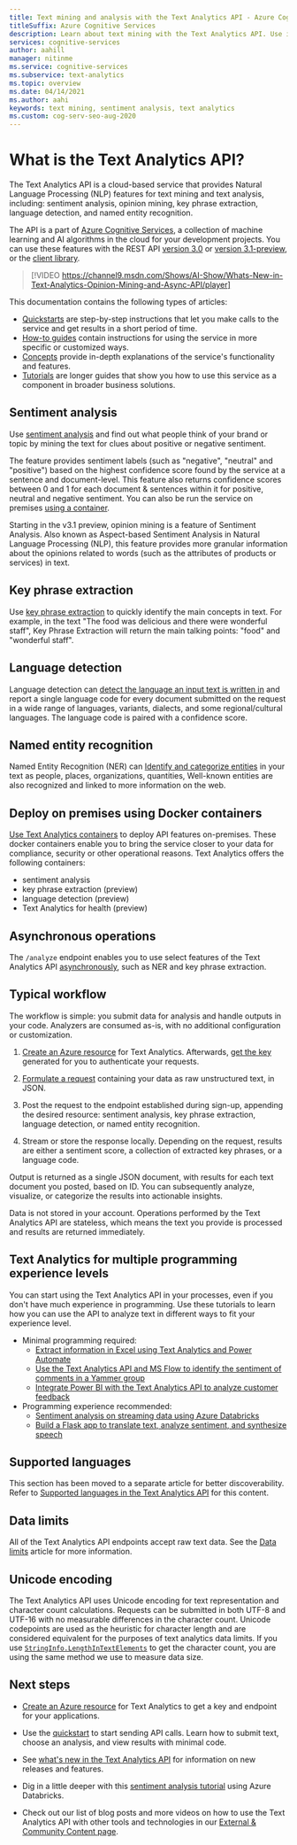 ```yaml
---
title: Text mining and analysis with the Text Analytics API - Azure Cognitive Services
titleSuffix: Azure Cognitive Services
description: Learn about text mining with the Text Analytics API. Use it for sentiment analysis, language detection, and other forms of Natural Language Processing.
services: cognitive-services
author: aahill
manager: nitinme
ms.service: cognitive-services
ms.subservice: text-analytics
ms.topic: overview
ms.date: 04/14/2021
ms.author: aahi
keywords: text mining, sentiment analysis, text analytics
ms.custom: cog-serv-seo-aug-2020
---
```


# What is the Text Analytics API?

The Text Analytics API is a cloud-based service that provides Natural Language Processing (NLP) features for text mining and text analysis, including: sentiment analysis, opinion mining, key phrase extraction, language detection, and named entity recognition.

The API is a part of [Azure Cognitive Services](../index.yml), a collection of machine learning and AI algorithms in the cloud for your development projects. You can use these features with the REST API [version 3.0](https://westus.dev.cognitive.microsoft.com/docs/services/TextAnalytics-V3-0/) or [version 3.1-preview](https://westus2.dev.cognitive.microsoft.com/docs/services/TextAnalytics-v3-1-preview-5/), or the [client library](quickstarts/client-libraries-rest-api.md).

> [!VIDEO https://channel9.msdn.com/Shows/AI-Show/Whats-New-in-Text-Analytics-Opinion-Mining-and-Async-API/player]

This documentation contains the following types of articles:
* [Quickstarts](./quickstarts/client-libraries-rest-api.md) are step-by-step instructions that let you make calls to the service and get results in a short period of time. 
* [How-to guides](./how-tos/text-analytics-how-to-call-api.md) contain instructions for using the service in more specific or customized ways.
* [Concepts](text-analytics-user-scenarios.md) provide in-depth explanations of the service's functionality and features.
* [Tutorials](./tutorials/tutorial-power-bi-key-phrases.md) are longer guides that show you how to use this service as a component in broader business solutions.

## Sentiment analysis

Use [sentiment analysis](how-tos/text-analytics-how-to-sentiment-analysis.md) and find out what people think of your brand or topic by mining the text for clues about positive or negative sentiment. 

The feature provides sentiment labels (such as "negative", "neutral" and "positive") based on the highest confidence score found by the service at a sentence and document-level. This feature also returns confidence scores between 0 and 1 for each document & sentences within it for positive, neutral and negative sentiment. You can also be run the service on premises [using a container](how-tos/text-analytics-how-to-install-containers.md).

Starting in the v3.1 preview, opinion mining is a feature of Sentiment Analysis. Also known as Aspect-based Sentiment Analysis in Natural Language Processing (NLP), this feature provides more granular information about the opinions related to words (such as the attributes of products or services) in text.

## Key phrase extraction

Use [key phrase extraction](how-tos/text-analytics-how-to-keyword-extraction.md) to quickly identify the main concepts in text. For example, in the text "The food was delicious and there were wonderful staff", Key Phrase Extraction will return the main talking points: "food" and "wonderful staff".

## Language detection

Language detection can [detect the language an input text is written in](how-tos/text-analytics-how-to-language-detection.md) and report a single language code for every document submitted on the request in a wide range of languages, variants, dialects, and some regional/cultural languages. The language code is paired with a confidence score.

## Named entity recognition

Named Entity Recognition (NER) can [Identify and categorize entities](how-tos/text-analytics-how-to-entity-linking.md) in your text as people, places, organizations, quantities, Well-known entities are also recognized and linked to more information on the web.

## Deploy on premises using Docker containers

[Use Text Analytics containers](how-tos/text-analytics-how-to-install-containers.md) to deploy API features on-premises. These docker containers enable you to bring the service closer to your data for compliance, security or other operational reasons. Text Analytics offers the following containers:

* sentiment analysis
* key phrase extraction (preview)
* language detection (preview)
* Text Analytics for health (preview)

## Asynchronous operations

The `/analyze` endpoint enables you to use select features of the Text Analytics API [asynchronously](how-tos/text-analytics-how-to-call-api.md), such as NER and key phrase extraction.

## Typical workflow

The workflow is simple: you submit data for analysis and handle outputs in your code. Analyzers are consumed as-is, with no additional configuration or customization.

1. [Create an Azure resource](how-tos/text-analytics-how-to-call-api.md) for Text Analytics. Afterwards, [get the key](how-tos/text-analytics-how-to-call-api.md) generated for you to authenticate your requests.

2. [Formulate a request](how-tos/text-analytics-how-to-call-api.md#json-schema) containing your data as raw unstructured text, in JSON.

3. Post the request to the endpoint established during sign-up, appending the desired resource: sentiment analysis, key phrase extraction, language detection, or named entity recognition.

4. Stream or store the response locally. Depending on the request, results are either a sentiment score, a collection of extracted key phrases, or a language code.

Output is returned as a single JSON document, with results for each text document you posted, based on ID. You can subsequently analyze, visualize, or categorize the results into actionable insights.

Data is not stored in your account. Operations performed by the Text Analytics API are stateless, which means the text you provide is processed and results are returned immediately.

## Text Analytics for multiple programming experience levels

You can start using the Text Analytics API in your processes, even if you don't have much experience in programming. Use these tutorials to learn how you can use the API to analyze text in different ways to fit your experience level. 

* Minimal programming required:
    * [Extract information in Excel using Text Analytics and Power Automate](tutorials/extract-excel-information.md)
    * [Use the Text Analytics API and MS Flow to identify the sentiment of comments in a Yammer group](/Yammer/integrate-yammer-with-other-apps/sentiment-analysis-flow-azure?bc=%2f%2fazure%2fbread%2ftoc.json&toc=%2f%2fazure%2fcognitive-services%2ftext-analytics%2ftoc.json)
    * [Integrate Power BI with the Text Analytics API to analyze customer feedback](tutorials/tutorial-power-bi-key-phrases.md)
* Programming experience recommended:
    * [Sentiment analysis on streaming data using Azure Databricks](/azure/databricks/scenarios/databricks-sentiment-analysis-cognitive-services?bc=%2f%2fazure%2fbread%2ftoc.json&toc=%2f%2fazure%2fcognitive-services%2ftext-analytics%2ftoc.json)
    * [Build a Flask app to translate text, analyze sentiment, and synthesize speech](../translator/tutorial-build-flask-app-translation-synthesis.md?bc=%2f%2fazure%2fbread%2ftoc.json&toc=%2f%2fazure%2fcognitive-services%2ftext-analytics%2ftoc.json)


<a name="supported-languages"></a>

## Supported languages

This section has been moved to a separate article for better discoverability. Refer to [Supported languages in the Text Analytics API](./language-support.md) for this content.

<a name="data-limits"></a>

## Data limits

All of the Text Analytics API endpoints accept raw text data. See the [Data limits](concepts/data-limits.md) article for more information.

## Unicode encoding

The Text Analytics API uses Unicode encoding for text representation and character count calculations. Requests can be submitted in both UTF-8 and UTF-16 with no measurable differences in the character count. Unicode codepoints are used as the heuristic for character length and are considered equivalent for the purposes of text analytics data limits. If you use [`StringInfo.LengthInTextElements`](/dotnet/api/system.globalization.stringinfo.lengthintextelements) to get the character count, you are using the same method we use to measure data size.

## Next steps

+ [Create an Azure resource](../cognitive-services-apis-create-account.md) for Text Analytics to get a key and endpoint for your applications.

+ Use the [quickstart](quickstarts/client-libraries-rest-api.md) to start sending API calls. Learn how to submit text, choose an analysis, and view results with minimal code.

+ See [what's new in the Text Analytics API](whats-new.md) for information on new releases and features.

+ Dig in a little deeper with this [sentiment analysis tutorial](/azure/databricks/scenarios/databricks-sentiment-analysis-cognitive-services) using Azure Databricks.

+ Check out our list of blog posts and more videos on how to use the Text Analytics API with other tools and technologies in our [External & Community Content page](text-analytics-resource-external-community.md).
